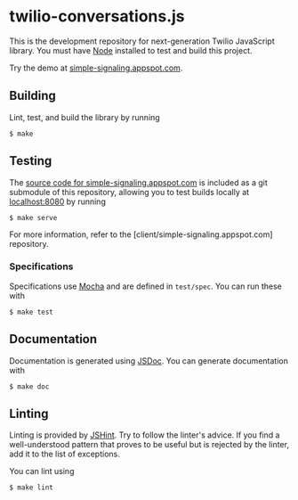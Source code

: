 twilio-conversations.js
=======================

This is the development repository for next-generation Twilio JavaScript library. You must have [Node](//nodejs.org) installed to test and build this project.

Try the demo at [simple-signaling.appspot.com](http://simple-signaling.appspot.com).

Building
--------

Lint, test, and build the library by running

```
$ make
```

Testing
-------

The [source code for simple-signaling.appspot.com](//code.hq.twilio.com/client/simple-signaling.appspot.com) is included as a git submodule of this repository, allowing you to test builds locally at [localhost:8080](http://localhost:8080) by running

```
$ make serve
```

For more information, refer to the [client/simple-signaling.appspot.com] repository.

### Specifications

Specifications use [Mocha](http://mochajs.org/) and are defined in `test/spec`. You can run these with

```
$ make test
```

Documentation
-------------

Documentation is generated using [JSDoc](http://usejsdoc.org/). You can generate documentation with

```
$ make doc
```

Linting
-------

Linting is provided by [JSHint](https://github.com/jshint/jshint/). Try to follow the linter's advice. If you find a well-understood pattern that proves to be useful but is rejected by the linter, add it to the list of exceptions.

You can lint using

```
$ make lint
```
